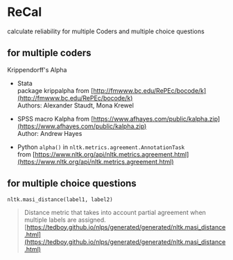 # ReCal
calculate reliability for multiple Coders and multiple choice questions

## for multiple coders
Krippendorff's Alpha
- Stata   
  package krippalpha from [http://fmwww.bc.edu/RePEc/bocode/k](http://fmwww.bc.edu/RePEc/bocode/k)   
  Authors: Alexander Staudt, Mona Krewel   

- SPSS
  macro Kalpha from [https://www.afhayes.com/public/kalpha.zip](https://www.afhayes.com/public/kalpha.zip)   
  Author: Andrew Hayes   

- Python
  ```alpha()``` in ```nltk.metrics.agreement.AnnotationTask```   
  from [https://www.nltk.org/api/nltk.metrics.agreement.html](https://www.nltk.org/api/nltk.metrics.agreement.html)   

## for multiple choice questions
```
nltk.masi_distance(label1, label2)
```
> Distance metric that takes into account partial agreement when multiple labels are assigned.
[https://tedboy.github.io/nlps/generated/generated/nltk.masi_distance.html](https://tedboy.github.io/nlps/generated/generated/nltk.masi_distance.html)
